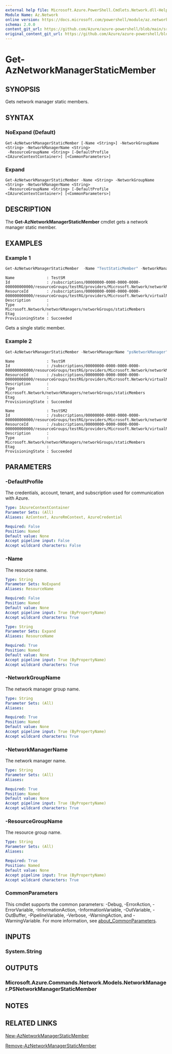```yaml
---
external help file: Microsoft.Azure.PowerShell.Cmdlets.Network.dll-Help.xml
Module Name: Az.Network
online version: https://docs.microsoft.com/powershell/module/az.network/get-aznetworkmanagerstaticmember
schema: 2.0.0
content_git_url: https://github.com/Azure/azure-powershell/blob/main/src/Network/Network/help/Get-AzNetworkManagerStaticMember.md
original_content_git_url: https://github.com/Azure/azure-powershell/blob/main/src/Network/Network/help/Get-AzNetworkManagerStaticMember.md
---
```


# Get-AzNetworkManagerStaticMember

## SYNOPSIS
Gets network manager static members.

## SYNTAX

### NoExpand (Default)
```
Get-AzNetworkManagerStaticMember [-Name <String>] -NetworkGroupName <String> -NetworkManagerName <String>
 -ResourceGroupName <String> [-DefaultProfile <IAzureContextContainer>] [<CommonParameters>]
```

### Expand
```
Get-AzNetworkManagerStaticMember -Name <String> -NetworkGroupName <String> -NetworkManagerName <String>
 -ResourceGroupName <String> [-DefaultProfile <IAzureContextContainer>] [<CommonParameters>]
```

## DESCRIPTION
The **Get-AzNetworkManagerStaticMember** cmdlet gets a network manager static member.

## EXAMPLES

### Example 1
```powershell
Get-AzNetworkManagerStaticMember  -Name "TestStaticMember" -NetworkManagerName "TestNMName" -ResourceGroupName "TestRG" -NetworkGroupName "TestNetworkGroup"
```
```output
Name              : TestSM
Id                : /subscriptions/00000000-0000-0000-0000-000000000000/resourceGroups/testRG/providers/Microsoft.Network/networkManagers/TestNMName/networkGroups/TestNetworkGroup/staticMembers/TestStaticMember
ResourceId        : /subscriptions/00000000-0000-0000-0000-000000000000/resourceGroups/testRG/providers/Microsoft.Network/virtualNetworks/vnet1
Description       :
Type              : Microsoft.Network/networkManagers/networkGroups/staticMembers
Etag              :
ProvisioningState : Succeeded
```
Gets a single static member.

### Example 2
```powershell
Get-AzNetworkManagerStaticMember -NetworkManagerName "psNetworkManager" -ResourceGroupName "psResourceGroup" -NetworkGroupName "psNetworkGroup"
```
```output
Name              : TestSM
Id                : /subscriptions/00000000-0000-0000-0000-000000000000/resourceGroups/testRG/providers/Microsoft.Network/networkManagers/TestNMName/networkGroups/TestNetworkGroup/staticMembers/TestSM
ResourceId        : /subscriptions/00000000-0000-0000-0000-000000000000/resourceGroups/testRG/providers/Microsoft.Network/virtualNetworks/vnet1
Description       :
Type              : Microsoft.Network/networkManagers/networkGroups/staticMembers
Etag              :
ProvisioningState : Succeeded

Name              : TestSM2
Id                : /subscriptions/00000000-0000-0000-0000-000000000000/resourceGroups/testRG/providers/Microsoft.Network/networkManagers/TestNMName/networkGroups/TestNetworkGroup/staticMembers/TestSM2
ResourceId        : /subscriptions/00000000-0000-0000-0000-000000000000/resourceGroups/testRG/providers/Microsoft.Network/virtualNetworks/vnet2
Description       :
Type              : Microsoft.Network/networkManagers/networkGroups/staticMembers
Etag              :
ProvisioningState : Succeeded
```

## PARAMETERS

### -DefaultProfile
The credentials, account, tenant, and subscription used for communication with Azure.

```yaml
Type: IAzureContextContainer
Parameter Sets: (All)
Aliases: AzContext, AzureRmContext, AzureCredential

Required: False
Position: Named
Default value: None
Accept pipeline input: False
Accept wildcard characters: False
```

### -Name
The resource name.

```yaml
Type: String
Parameter Sets: NoExpand
Aliases: ResourceName

Required: False
Position: Named
Default value: None
Accept pipeline input: True (ByPropertyName)
Accept wildcard characters: True
```

```yaml
Type: String
Parameter Sets: Expand
Aliases: ResourceName

Required: True
Position: Named
Default value: None
Accept pipeline input: True (ByPropertyName)
Accept wildcard characters: True
```

### -NetworkGroupName
The network manager group name.

```yaml
Type: String
Parameter Sets: (All)
Aliases:

Required: True
Position: Named
Default value: None
Accept pipeline input: True (ByPropertyName)
Accept wildcard characters: True
```

### -NetworkManagerName
The network manager name.

```yaml
Type: String
Parameter Sets: (All)
Aliases:

Required: True
Position: Named
Default value: None
Accept pipeline input: True (ByPropertyName)
Accept wildcard characters: True
```

### -ResourceGroupName
The resource group name.

```yaml
Type: String
Parameter Sets: (All)
Aliases:

Required: True
Position: Named
Default value: None
Accept pipeline input: True (ByPropertyName)
Accept wildcard characters: True
```

### CommonParameters
This cmdlet supports the common parameters: -Debug, -ErrorAction, -ErrorVariable, -InformationAction, -InformationVariable, -OutVariable, -OutBuffer, -PipelineVariable, -Verbose, -WarningAction, and -WarningVariable. For more information, see [about_CommonParameters](http://go.microsoft.com/fwlink/?LinkID=113216).

## INPUTS

### System.String

## OUTPUTS

### Microsoft.Azure.Commands.Network.Models.NetworkManager.PSNetworkManagerStaticMember

## NOTES

## RELATED LINKS

[New-AzNetworkManagerStaticMember](./New-AzNetworkManagerStaticMember.md)

[Remove-AzNetworkManagerStaticMember](./Remove-AzNetworkManagerStaticMember.md)
